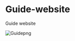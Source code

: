 # Guide-website

Guide website 



![Guidepng](https://user-images.githubusercontent.com/89252349/170027213-06addcdb-630c-45c0-ada3-e817c2aef822.png)
